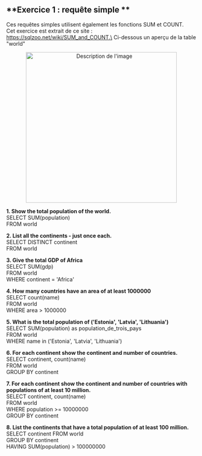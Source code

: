 ## **Exercice 1 : requête simple ** ##

Ces requêtes simples utilisent également les fonctions SUM et COUNT.\
Cet exercice est extrait de ce site : https://sqlzoo.net/wiki/SUM_and_COUNT.\
Ci-dessous un aperçu de la table "world"

<div align="center">
  <img src="https://github.com/user-attachments/assets/41d7e3bd-6b7c-4336-8c93-9fd2eaffb730" alt="Description de l'image" width="400"/>
</div>

**1.	Show the total population of the world.**\
SELECT SUM(population)\
FROM world

**2.	List all the continents - just once each.**\
SELECT DISTINCT continent\
FROM world

**3.	Give the total GDP of Africa**\
SELECT SUM(gdp)\
FROM world\
WHERE continent = 'Africa'

**4.	How many countries have an area of at least 1000000**\
SELECT count(name)\
FROM world\
WHERE area > 1000000

**5. What is the total population of ('Estonia', 'Latvia', 'Lithuania')**\
SELECT SUM(population) as population_de_trois_pays\
FROM world\
WHERE name in ('Estonia', 'Latvia', 'Lithuania')

**6. For each continent show the continent and number of countries.**\
SELECT continent, count(name)\
FROM world\
GROUP BY continent

**7.	For each continent show the continent and number of countries with populations of at least 10 million.**\
SELECT continent, count(name)\
FROM world\
WHERE population >= 10000000\
GROUP BY continent

**8.	List the continents that have a total population of at least 100 million.**\
SELECT continent FROM world\
GROUP BY continent\
HAVING SUM(population) > 100000000

















